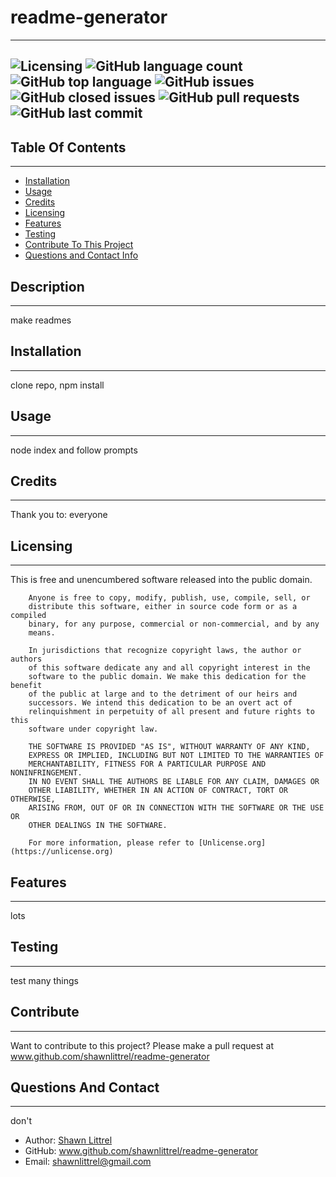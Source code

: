 
    
# readme-generator
---
    
    
![Licensing](https://img.shields.io/github/license/shawnlittrel/readme-generator)   ![GitHub language count](https://img.shields.io/github/languages/count/shawnlittrel/readme-generator)   ![GitHub top language](https://img.shields.io/github/languages/top/shawnlittrel/readme-generator)   ![GitHub issues](https://img.shields.io/github/issues/shawnlittrel/readme-generator)   ![GitHub closed issues](https://img.shields.io/github/issues-closed/shawnlittrel/readme-generator)   ![GitHub pull requests](https://img.shields.io/github/issues-pr/shawnlittrel/readme-generator)   ![GitHub last commit](https://img.shields.io/github/last-commit/shawnlittrel/readme-generator)
---


    
## Table Of Contents
---
* [Installation](#installation)
* [Usage](#usage)
* [Credits](#credits)
* [Licensing](#licensing)
* [Features](#features)
* [Testing](#testing)
* [Contribute To This Project](#contribute)
* [Questions and Contact Info](#questions-and-contact)

    
## Description
---
make readmes
    

    
## Installation
---
clone repo, npm install


    
## Usage
---
node index and follow prompts


    
## Credits
---
Thank you to:
everyone


    
## Licensing
---
This is free and unencumbered software released into the public domain.

        Anyone is free to copy, modify, publish, use, compile, sell, or
        distribute this software, either in source code form or as a compiled
        binary, for any purpose, commercial or non-commercial, and by any
        means.
        
        In jurisdictions that recognize copyright laws, the author or authors
        of this software dedicate any and all copyright interest in the
        software to the public domain. We make this dedication for the benefit
        of the public at large and to the detriment of our heirs and
        successors. We intend this dedication to be an overt act of
        relinquishment in perpetuity of all present and future rights to this
        software under copyright law.
        
        THE SOFTWARE IS PROVIDED "AS IS", WITHOUT WARRANTY OF ANY KIND,
        EXPRESS OR IMPLIED, INCLUDING BUT NOT LIMITED TO THE WARRANTIES OF
        MERCHANTABILITY, FITNESS FOR A PARTICULAR PURPOSE AND NONINFRINGEMENT.
        IN NO EVENT SHALL THE AUTHORS BE LIABLE FOR ANY CLAIM, DAMAGES OR
        OTHER LIABILITY, WHETHER IN AN ACTION OF CONTRACT, TORT OR OTHERWISE,
        ARISING FROM, OUT OF OR IN CONNECTION WITH THE SOFTWARE OR THE USE OR
        OTHER DEALINGS IN THE SOFTWARE.
        
        For more information, please refer to [Unlicense.org](https://unlicense.org)


    
## Features
---
lots

    
## Testing
---
test many things


    
## Contribute
---
Want to contribute to this project?  Please make a pull request at www.github.com/shawnlittrel/readme-generator


    
## Questions And Contact
---
don't

* Author: [Shawn Littrel](www.github.com/shawnlittrel)
* GitHub: www.github.com/shawnlittrel/readme-generator
* Email: shawnlittrel@gmail.com

    